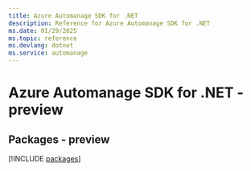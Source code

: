 ```yaml
---
title: Azure Automanage SDK for .NET
description: Reference for Azure Automanage SDK for .NET
ms.date: 01/29/2025
ms.topic: reference
ms.devlang: dotnet
ms.service: automanage
---
```

# Azure Automanage SDK for .NET - preview
## Packages - preview
[!INCLUDE [packages](automanage-index.md)]